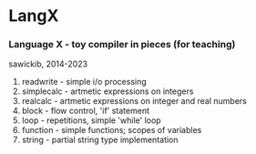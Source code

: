 # LangX
### Language X - toy compiler in pieces (for teaching)
sawickib, 2014-2023

1. readwrite - simple i/o processing
2. simplecalc - artmetic expressions on integers
3. realcalc - artmetic expressions on integer and real numbers
4. block - flow control, 'if' statement
5. loop - repetitions, simple 'while' loop
6. function - simple functions; scopes of variables
7. string - partial string type implementation


